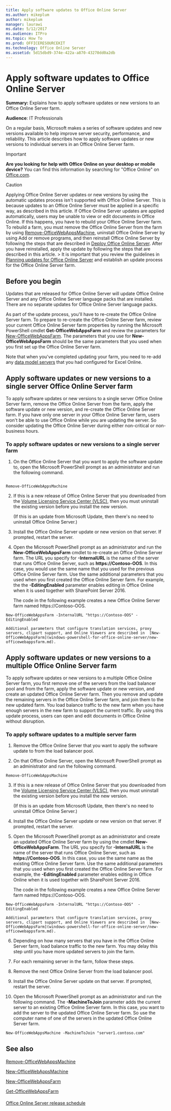 ```yaml
---
title: Apply software updates to Office Online Server
ms.author: mikeplum
author: mikeplum
manager: laurawi
ms.date: 5/12/2017
ms.audience: ITPro
ms.topic: How To
ms.prod: OFFICERESOURCEKIT
ms.technology: Office Online Server
ms.assetid: 5d15dbd9-374e-422a-a870-43270dd0a2db
---
```



# Apply software updates to Office Online Server

 **Summary:** Explains how to apply software updates or new versions to an Office Online Server farm.
  
    
    


 **Audience**: IT Professionals
  
    
    


On a regular basis, Microsoft makes a series of software updates and new versions available to help improve server security, performance, and reliability. This article describes how to apply software updates or new versions to individual servers in an Office Online Server farm. 
  
    
    


> [!IMPORTANT]
> **Are you looking for help with Office Online on your desktop or mobile device?** You can find this information by searching for "Office Online" on [Office.com](https://go.microsoft.com/fwlink/p/?LinkId=324961). 
  
    
    


> [!CAUTION]
> Applying Office Online Server updates or new versions by using the automatic updates process isn't supported with Office Online Server. This is because updates to an Office Online Server must be applied in a specific way, as described in this article. If Office Online Server updates are applied automatically, users may be unable to view or edit documents in Office Online. If this happens, you have to rebuild your Office Online Server farm. To rebuild a farm, you must remove the Office Online Server from the farm by using  [Remove-OfficeWebAppsMachine](windows-powershell-for-office-online-server/remove-officewebappsmachine.md), uninstall Office Online Server by using Add or remove programs, and then reinstall Office Online Server by following the steps that are described in  [Deploy Office Online Server](deploy-office-online-server.md). After you have reinstalled, apply the update by following the steps that are described in this article. > It is important that you review the guidelines in  [Planning updates for Office Online Server](plan-office-online-server.md#BKMK_Updates) and establish an update process for the Office Online Server farm.
  
    
    


## Before you begin
<a name="before"> </a>

Updates that are released for Office Online Server will update Office Online Server and any Office Online Server language packs that are installed. There are no separate updates for Office Online Server language packs.
  
    
    
As part of the update process, you'll have to re-create the Office Online Server farm. To prepare to re-create the Office Online Server farm, review your current Office Online Server farm properties by running the Microsoft PowerShell cmdlet **Get-OfficeWebAppsFarm** and review the parameters for [New-OfficeWebAppsFarm](windows-powershell-for-office-online-server/new-officewebappsfarm.md). The parameters that you use for **New-OfficeWebAppsFarm** should be the same parameters that you used when you first set up the Office Online Server farm.
  
    
    
Note that when you've completed updating your farm, you need to re-add any  [data model servers](windows-powershell-for-office-online-server/new-officewebappsexcelbiserver.md) that you had configured for Excel Online.
  
    
    

## Apply software updates or new versions to a single server Office Online Server farm
<a name="before"> </a>

To apply software updates or new versions to a single server Office Online Server farm, remove the Office Online Server from the farm, apply the software update or new version, and re-create the Office Online Server farm. If you have only one server in your Office Online Server farm, users won't be able to use Office Online while you are updating the server. So consider updating the Office Online Server during either non-critical or non-business hours. 
  
    
    

### To apply software updates or new versions to a single server farm


1. On the Office Online Server that you want to apply the software update to, open the Microsoft PowerShell prompt as an administrator and run the following command.
    
  ```
  
Remove-OfficeWebAppsMachine
  ```

2. If this is a new release of Office Online Server that you downloaded from the  [Volume Licensing Service Center (VLSC)](https://go.microsoft.com/fwlink/p/?LinkId=256561), then you must uninstall the existing version before you install the new version.
    
    (If this is an update from Microsoft Update, then there's no need to uninstall Office Online Server.)
    
  
3. Install the Office Online Server update or new version on that server. If prompted, restart the server.
    
  
4. Open the Microsoft PowerShell prompt as an administrator and run the **New-OfficeWebAppsFarm** cmdlet to re-create an Office Online Server farm. The URL you specify for **-InternalURL** is the name of the server that runs Office Online Server, such as **https://Contoso-OOS**. In this case, you would use the same name that you used for the previous Office Online Server farm. Use the same additional parameters that you used when you first created the Office Online Server farm. For example, the the **-EditingEnabled** parameter enables editing in Office Online when it is used together with SharePoint Server 2016.
    
    The code in the following example creates a new Office Online Server farm named https://Contoso-OOS.
    


  ```
  New-OfficeWebAppsFarm -InternalURL "https://Contoso-OOS" -EditingEnabled
  ```


    Additional parameters that configure translation services, proxy servers, clipart support, and Online Viewers are described in  [New-OfficeWebAppsFarm](windows-powershell-for-office-online-server/new-officewebappsfarm.md).
    
  

## Apply software updates or new versions to a multiple Office Online Server farm
<a name="before"> </a>

To apply software updates or new versions to a multiple Office Online Server farm, you first remove one of the servers from the load balancer pool and from the farm, apply the software update or new version, and create an updated Office Online Server farm. Then you remove and update the remaining servers in the Office Online Server farm, and join them to the new updated farm. You load balance traffic to the new farm when you have enough servers in the new farm to support the current traffic. By using this update process, users can open and edit documents in Office Online without disruption.
  
    
    

### To apply software updates to a multiple server farm


1. Remove the Office Online Server that you want to apply the software update to from the load balancer pool.
    
  
2. On that Office Online Server, open the Microsoft PowerShell prompt as an administrator and run the following command.
    
  ```
  Remove-OfficeWebAppsMachine
  ```

3. If this is a new release of Office Online Server that you downloaded from the  [Volume Licensing Service Center (VLSC)](https://go.microsoft.com/fwlink/p/?LinkId=256561), then you must uninstall the existing version before you install the new version.
    
    (If this is an update from Microsoft Update, then there's no need to uninstall Office Online Server.)
    
  
4. Install the Office Online Server update or new version on that server. If prompted, restart the server.
    
  
5. Open the Microsoft PowerShell prompt as an administrator and create an updated Office Online Server farm by using the cmdlet **New-OfficeWebAppsFarm**. The URL you specify for **-InternalURL** is the name of the server that runs Office Online Server, such as **https://Contoso-OOS**. In this case, you use the same name as the existing Office Online Server farm. Use the same additional parameters that you used when you first created the Office Online Server farm. For example, the **-EditingEnabled** parameter enables editing in Office Online when it is used together with SharePoint Server 2016.
    
    The code in the following example creates a new Office Online Server farm named https://Contoso-OOS.
    


  ```
  New-OfficeWebAppsFarm -InternalURL "https://Contoso-OOS"  -EditingEnabled
  ```


    Additional parameters that configure translation services, proxy servers, clipart support, and Online Viewers are described in  [New-OfficeWebAppsFarm](windows-powershell-for-office-online-server/new-officewebappsfarm.md).
    
  
6. Depending on how many servers that you have in the Office Online Server farm, load balance traffic to the new farm. You may delay this step until you have more updated servers to join the farm. 
    
  
7. For each remaining server in the farm, follow these steps.
    
1. Remove the next Office Online Server from the load balancer pool.
    
  
2. Install the Office Online Server update on that server. If prompted, restart the server.
    
  
3. Open the Microsoft PowerShell prompt as an administrator and run the following command. The **-MachineToJoin** parameter adds the current server to an existing Office Online Server farm. In this case, you want to add the server to the updated Office Online Server farm. So use the computer name of one of the servers in the updated Office Online Server farm.
    
  ```
  New-OfficeWebAppsMachine -MachineToJoin "server1.contoso.com"
  ```


## See also
<a name="before"> </a>


#### 


  
    
    
 [Remove-OfficeWebAppsMachine](windows-powershell-for-office-online-server/remove-officewebappsmachine.md)
  
    
    
 [New-OfficeWebAppsMachine](windows-powershell-for-office-online-server/new-officewebappsmachine.md)
  
    
    
 [New-OfficeWebAppsFarm](windows-powershell-for-office-online-server/new-officewebappsfarm.md)
  
    
    
 [Get-OfficeWebAppsFarm](windows-powershell-for-office-online-server/get-officewebappsfarm.md)
#### 


  
    
    
 [Office Online Server release schedule](office-online-server-release-schedule.md)
